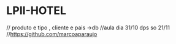 # LPII-HOTEL
// produto e tipo , cliente e pais ->db
//aula dia 31/10 dps so 21/11
//https://github.com/marcoaparaujo
